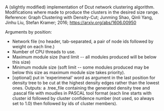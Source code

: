 A (slightly modified) implementation of Dcut network clustering algorithm. Modifications where made to produce the clusters in the desired size range.
Reference: Graph Clustering with Density-Cut; Junming Shao, Qinli Yang, Jinhu Liu, Stefan Kramer; 2016; https://arxiv.org/abs/1606.00950

Arguments by position:
- Network file (no header, tab-separated, a pair of node ids followed by weight on each line.)
- Number of CPU threads to use.
- Maximum module size (hard limit --  all modules produced will be below this size)
- Minimum module size (soft limit -- some modules produced may be below this size as maximum module size takes priority).
- [optional] put in 'experimenal' word as argument in the last position for density tree to be cut at the highest density edges rather than the lowest ones.
Outputs: a .tree_file containing the generated density tree and .pascal file with moudles in PASCAL tool format (each line starts with cluster id followed by cluster confidence number (not used, so always set to 1.0) then followed by ids of cluster members).
